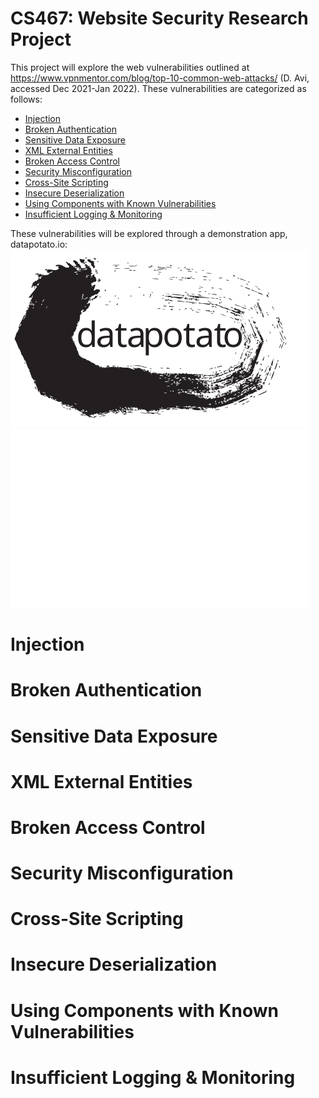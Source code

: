 # CS467: Website Security Research Project

This project will explore the web vulnerabilities outlined at https://www.vpnmentor.com/blog/top-10-common-web-attacks/ (D. Avi, accessed Dec 2021-Jan 2022). These vulnerabilities are categorized as follows:

* [Injection](#injection)
* [Broken Authentication](#broken-authentication)
* [Sensitive Data Exposure](#sensitive-data-exposure)
* [XML External Entities](#xml-external-entities)
* [Broken Access Control](#broken-access-control)
* [Security Misconfiguration](#security-misconfiguration)
* [Cross-Site Scripting](#cross-site-scripting)
* [Insecure Deserialization](#insecure-deserialization)
* [Using Components with Known Vulnerabilities](#using-components-with-known-vulnerabilities)
* [Insufficient Logging & Monitoring](#insufficient-logging--monitoring)

These vulnerabilities will be explored through a demonstration app, datapotato.io:
![datapotato_light](/public/datapotato_black.svg#gh-light-mode-only)
![datapotato_dark](/public/datapotato_white.svg#gh-dark-mode-only)

# Injection
# Broken Authentication
# Sensitive Data Exposure
# XML External Entities
# Broken Access Control
# Security Misconfiguration
# Cross-Site Scripting
# Insecure Deserialization
# Using Components with Known Vulnerabilities
# Insufficient Logging & Monitoring
